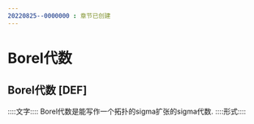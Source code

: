 ```yaml
---
20220825--0000000 : 章节已创建
---
```

# Borel代数
## Borel代数 [DEF]
::::文字::::
Borel代数是能写作一个拓扑的sigma扩张的sigma代数. 
::::形式::::

